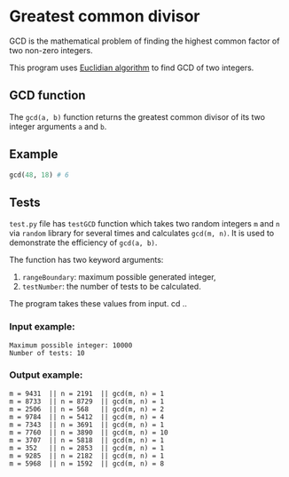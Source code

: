 # Greatest common divisor
GCD is the mathematical problem of finding the highest common factor of two non-zero integers.

This program uses [Euclidian algorithm](https://en.wikipedia.org/wiki/Euclidean_algorithm) to find GCD of two integers.

## GCD function
The `gcd(a, b)` function returns the greatest common divisor of its two integer arguments `a` and `b`.

## Example
```python
gcd(48, 18) # 6
```

## Tests
`test.py` file has `testGCD` function which takes two random integers `m` and `n` via `random` library for several times and calculates `gcd(m, n)`.
It is used to demonstrate the efficiency of `gcd(a, b)`.

The function has two keyword arguments:
1. `rangeBoundary`: maximum possible generated integer,
2. `testNumber`: the number of tests to be calculated.

The program takes these values from input.
cd ..
### Input example:
```
Maximum possible integer: 10000
Number of tests: 10
```

### Output example:
```
m = 9431  || n = 2191  || gcd(m, n) = 1
m = 8733  || n = 8729  || gcd(m, n) = 1
m = 2506  || n = 568   || gcd(m, n) = 2
m = 9784  || n = 5412  || gcd(m, n) = 4
m = 7343  || n = 3691  || gcd(m, n) = 1
m = 7760  || n = 3890  || gcd(m, n) = 10
m = 3707  || n = 5818  || gcd(m, n) = 1
m = 352   || n = 2853  || gcd(m, n) = 1
m = 9285  || n = 2182  || gcd(m, n) = 1
m = 5968  || n = 1592  || gcd(m, n) = 8
```